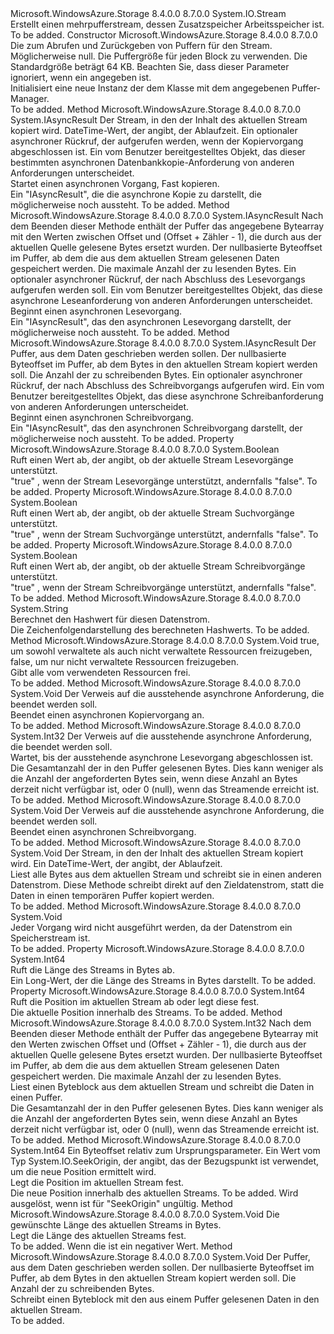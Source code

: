 <Type Name="MultiBufferMemoryStream" FullName="Microsoft.WindowsAzure.Storage.Core.MultiBufferMemoryStream">
  <TypeSignature Language="C#" Value="public class MultiBufferMemoryStream : System.IO.Stream" />
  <TypeSignature Language="ILAsm" Value=".class public auto ansi beforefieldinit MultiBufferMemoryStream extends System.IO.Stream" />
  <TypeSignature Language="DocId" Value="T:Microsoft.WindowsAzure.Storage.Core.MultiBufferMemoryStream" />
  <TypeSignature Language="VB.NET" Value="Public Class MultiBufferMemoryStream&#xA;Inherits Stream" />
  <TypeSignature Language="F#" Value="type MultiBufferMemoryStream = class&#xA;    inherit Stream" />
  <AssemblyInfo>
    <AssemblyName>Microsoft.WindowsAzure.Storage</AssemblyName>
    <AssemblyVersion>8.4.0.0</AssemblyVersion>
    <AssemblyVersion>8.7.0.0</AssemblyVersion>
  </AssemblyInfo>
  <Base>
    <BaseTypeName>System.IO.Stream</BaseTypeName>
  </Base>
  <Interfaces />
  <Docs>
    <summary>
            Erstellt einen mehrpufferstream, dessen Zusatzspeicher Arbeitsspeicher ist.
            </summary>
    <remarks>To be added.</remarks>
  </Docs>
  <Members>
    <Member MemberName=".ctor">
      <MemberSignature Language="C#" Value="public MultiBufferMemoryStream (Microsoft.WindowsAzure.Storage.IBufferManager bufferManager, int bufferSize = 65536);" />
      <MemberSignature Language="ILAsm" Value=".method public hidebysig specialname rtspecialname instance void .ctor(class Microsoft.WindowsAzure.Storage.IBufferManager bufferManager, int32 bufferSize) cil managed" />
      <MemberSignature Language="DocId" Value="M:Microsoft.WindowsAzure.Storage.Core.MultiBufferMemoryStream.#ctor(Microsoft.WindowsAzure.Storage.IBufferManager,System.Int32)" />
      <MemberSignature Language="VB.NET" Value="Public Sub New (bufferManager As IBufferManager, Optional bufferSize As Integer = 65536)" />
      <MemberSignature Language="F#" Value="new Microsoft.WindowsAzure.Storage.Core.MultiBufferMemoryStream : Microsoft.WindowsAzure.Storage.IBufferManager * int -&gt; Microsoft.WindowsAzure.Storage.Core.MultiBufferMemoryStream" Usage="new Microsoft.WindowsAzure.Storage.Core.MultiBufferMemoryStream (bufferManager, bufferSize)" />
      <MemberType>Constructor</MemberType>
      <AssemblyInfo>
        <AssemblyName>Microsoft.WindowsAzure.Storage</AssemblyName>
        <AssemblyVersion>8.4.0.0</AssemblyVersion>
        <AssemblyVersion>8.7.0.0</AssemblyVersion>
      </AssemblyInfo>
      <Parameters>
        <Parameter Name="bufferManager" Type="Microsoft.WindowsAzure.Storage.IBufferManager" />
        <Parameter Name="bufferSize" Type="System.Int32" />
      </Parameters>
      <Docs>
        <param name="bufferManager">Die <see cref="T:Microsoft.WindowsAzure.Storage.IBufferManager" /> zum Abrufen und Zurückgeben von Puffern für den Stream. Möglicherweise <c>null</c>.</param>
        <param name="bufferSize">Die Puffergröße für jeden Block zu verwenden. Die Standardgröße beträgt 64 KB. Beachten Sie, dass dieser Parameter ignoriert, wenn ein <see cref="T:Microsoft.WindowsAzure.Storage.IBufferManager" /> angegeben ist.</param>
        <summary>
             Initialisiert eine neue Instanz der dem <see cref="T:Microsoft.WindowsAzure.Storage.Core.MultiBufferMemoryStream" /> Klasse mit dem angegebenen Puffer-Manager.
            </summary>
        <remarks>To be added.</remarks>
      </Docs>
    </Member>
    <Member MemberName="BeginFastCopyTo">
      <MemberSignature Language="C#" Value="public IAsyncResult BeginFastCopyTo (System.IO.Stream destination, Nullable&lt;DateTime&gt; expiryTime, AsyncCallback callback, object state);" />
      <MemberSignature Language="ILAsm" Value=".method public hidebysig instance class System.IAsyncResult BeginFastCopyTo(class System.IO.Stream destination, valuetype System.Nullable`1&lt;valuetype System.DateTime&gt; expiryTime, class System.AsyncCallback callback, object state) cil managed" />
      <MemberSignature Language="DocId" Value="M:Microsoft.WindowsAzure.Storage.Core.MultiBufferMemoryStream.BeginFastCopyTo(System.IO.Stream,System.Nullable{System.DateTime},System.AsyncCallback,System.Object)" />
      <MemberSignature Language="VB.NET" Value="Public Function BeginFastCopyTo (destination As Stream, expiryTime As Nullable(Of DateTime), callback As AsyncCallback, state As Object) As IAsyncResult" />
      <MemberSignature Language="F#" Value="member this.BeginFastCopyTo : System.IO.Stream * Nullable&lt;DateTime&gt; * AsyncCallback * obj -&gt; IAsyncResult" Usage="multiBufferMemoryStream.BeginFastCopyTo (destination, expiryTime, callback, state)" />
      <MemberType>Method</MemberType>
      <AssemblyInfo>
        <AssemblyName>Microsoft.WindowsAzure.Storage</AssemblyName>
        <AssemblyVersion>8.4.0.0</AssemblyVersion>
        <AssemblyVersion>8.7.0.0</AssemblyVersion>
      </AssemblyInfo>
      <ReturnValue>
        <ReturnType>System.IAsyncResult</ReturnType>
      </ReturnValue>
      <Parameters>
        <Parameter Name="destination" Type="System.IO.Stream" />
        <Parameter Name="expiryTime" Type="System.Nullable&lt;System.DateTime&gt;" />
        <Parameter Name="callback" Type="System.AsyncCallback" />
        <Parameter Name="state" Type="System.Object" />
      </Parameters>
      <Docs>
        <param name="destination">Der Stream, in den der Inhalt des aktuellen Stream kopiert wird.</param>
        <param name="expiryTime">DateTime-Wert, der angibt, der Ablaufzeit.</param>
        <param name="callback">Ein optionaler asynchroner Rückruf, der aufgerufen werden, wenn der Kopiervorgang abgeschlossen ist.</param>
        <param name="state">Ein vom Benutzer bereitgestelltes Objekt, das dieser bestimmten asynchronen Datenbankkopie-Anforderung von anderen Anforderungen unterscheidet.</param>
        <summary>
            Startet einen asynchronen Vorgang, Fast kopieren.
            </summary>
        <returns>Ein "IAsyncResult", die die asynchrone Kopie zu darstellt, die möglicherweise noch aussteht.</returns>
        <remarks>To be added.</remarks>
      </Docs>
    </Member>
    <Member MemberName="BeginRead">
      <MemberSignature Language="C#" Value="public override IAsyncResult BeginRead (byte[] buffer, int offset, int count, AsyncCallback callback, object state);" />
      <MemberSignature Language="ILAsm" Value=".method public hidebysig virtual instance class System.IAsyncResult BeginRead(unsigned int8[] buffer, int32 offset, int32 count, class System.AsyncCallback callback, object state) cil managed" />
      <MemberSignature Language="DocId" Value="M:Microsoft.WindowsAzure.Storage.Core.MultiBufferMemoryStream.BeginRead(System.Byte[],System.Int32,System.Int32,System.AsyncCallback,System.Object)" />
      <MemberSignature Language="VB.NET" Value="Public Overrides Function BeginRead (buffer As Byte(), offset As Integer, count As Integer, callback As AsyncCallback, state As Object) As IAsyncResult" />
      <MemberSignature Language="F#" Value="override this.BeginRead : byte[] * int * int * AsyncCallback * obj -&gt; IAsyncResult" Usage="multiBufferMemoryStream.BeginRead (buffer, offset, count, callback, state)" />
      <MemberType>Method</MemberType>
      <AssemblyInfo>
        <AssemblyName>Microsoft.WindowsAzure.Storage</AssemblyName>
        <AssemblyVersion>8.4.0.0</AssemblyVersion>
        <AssemblyVersion>8.7.0.0</AssemblyVersion>
      </AssemblyInfo>
      <ReturnValue>
        <ReturnType>System.IAsyncResult</ReturnType>
      </ReturnValue>
      <Parameters>
        <Parameter Name="buffer" Type="System.Byte[]" />
        <Parameter Name="offset" Type="System.Int32" />
        <Parameter Name="count" Type="System.Int32" />
        <Parameter Name="callback" Type="System.AsyncCallback" />
        <Parameter Name="state" Type="System.Object" />
      </Parameters>
      <Docs>
        <param name="buffer">Nach dem Beenden dieser Methode enthält der Puffer das angegebene Bytearray mit den Werten zwischen Offset und (Offset + Zähler - 1), die durch aus der aktuellen Quelle gelesene Bytes ersetzt wurden.</param>
        <param name="offset">Der nullbasierte Byteoffset im Puffer, ab dem die aus dem aktuellen Stream gelesenen Daten gespeichert werden.</param>
        <param name="count">Die maximale Anzahl der zu lesenden Bytes.</param>
        <param name="callback">Ein optionaler asynchroner Rückruf, der nach Abschluss des Lesevorgangs aufgerufen werden soll.</param>
        <param name="state">Ein vom Benutzer bereitgestelltes Objekt, das diese asynchrone Leseanforderung von anderen Anforderungen unterscheidet.</param>
        <summary>
            Beginnt einen asynchronen Lesevorgang.
            </summary>
        <returns>Ein "IAsyncResult", das den asynchronen Lesevorgang darstellt, der möglicherweise noch aussteht.</returns>
        <remarks>To be added.</remarks>
      </Docs>
    </Member>
    <Member MemberName="BeginWrite">
      <MemberSignature Language="C#" Value="public override IAsyncResult BeginWrite (byte[] buffer, int offset, int count, AsyncCallback callback, object state);" />
      <MemberSignature Language="ILAsm" Value=".method public hidebysig virtual instance class System.IAsyncResult BeginWrite(unsigned int8[] buffer, int32 offset, int32 count, class System.AsyncCallback callback, object state) cil managed" />
      <MemberSignature Language="DocId" Value="M:Microsoft.WindowsAzure.Storage.Core.MultiBufferMemoryStream.BeginWrite(System.Byte[],System.Int32,System.Int32,System.AsyncCallback,System.Object)" />
      <MemberSignature Language="VB.NET" Value="Public Overrides Function BeginWrite (buffer As Byte(), offset As Integer, count As Integer, callback As AsyncCallback, state As Object) As IAsyncResult" />
      <MemberSignature Language="F#" Value="override this.BeginWrite : byte[] * int * int * AsyncCallback * obj -&gt; IAsyncResult" Usage="multiBufferMemoryStream.BeginWrite (buffer, offset, count, callback, state)" />
      <MemberType>Method</MemberType>
      <AssemblyInfo>
        <AssemblyName>Microsoft.WindowsAzure.Storage</AssemblyName>
        <AssemblyVersion>8.4.0.0</AssemblyVersion>
        <AssemblyVersion>8.7.0.0</AssemblyVersion>
      </AssemblyInfo>
      <ReturnValue>
        <ReturnType>System.IAsyncResult</ReturnType>
      </ReturnValue>
      <Parameters>
        <Parameter Name="buffer" Type="System.Byte[]" />
        <Parameter Name="offset" Type="System.Int32" />
        <Parameter Name="count" Type="System.Int32" />
        <Parameter Name="callback" Type="System.AsyncCallback" />
        <Parameter Name="state" Type="System.Object" />
      </Parameters>
      <Docs>
        <param name="buffer">Der Puffer, aus dem Daten geschrieben werden sollen.</param>
        <param name="offset">Der nullbasierte Byteoffset im Puffer, ab dem Bytes in den aktuellen Stream kopiert werden soll.</param>
        <param name="count">Die Anzahl der zu schreibenden Bytes.</param>
        <param name="callback">Ein optionaler asynchroner Rückruf, der nach Abschluss des Schreibvorgangs aufgerufen wird.</param>
        <param name="state">Ein vom Benutzer bereitgestelltes Objekt, das diese asynchrone Schreibanforderung von anderen Anforderungen unterscheidet.</param>
        <summary>
            Beginnt einen asynchronen Schreibvorgang.
            </summary>
        <returns>Ein "IAsyncResult", das den asynchronen Schreibvorgang darstellt, der möglicherweise noch aussteht.</returns>
        <remarks>To be added.</remarks>
      </Docs>
    </Member>
    <Member MemberName="CanRead">
      <MemberSignature Language="C#" Value="public override bool CanRead { get; }" />
      <MemberSignature Language="ILAsm" Value=".property instance bool CanRead" />
      <MemberSignature Language="DocId" Value="P:Microsoft.WindowsAzure.Storage.Core.MultiBufferMemoryStream.CanRead" />
      <MemberSignature Language="VB.NET" Value="Public Overrides ReadOnly Property CanRead As Boolean" />
      <MemberSignature Language="F#" Value="member this.CanRead : bool" Usage="Microsoft.WindowsAzure.Storage.Core.MultiBufferMemoryStream.CanRead" />
      <MemberType>Property</MemberType>
      <AssemblyInfo>
        <AssemblyName>Microsoft.WindowsAzure.Storage</AssemblyName>
        <AssemblyVersion>8.4.0.0</AssemblyVersion>
        <AssemblyVersion>8.7.0.0</AssemblyVersion>
      </AssemblyInfo>
      <ReturnValue>
        <ReturnType>System.Boolean</ReturnType>
      </ReturnValue>
      <Docs>
        <summary>
            Ruft einen Wert ab, der angibt, ob der aktuelle Stream Lesevorgänge unterstützt.
            </summary>
        <value>
          <c>"true"</c> , wenn der Stream Lesevorgänge unterstützt, andernfalls <c>"false"</c>.</value>
        <remarks>To be added.</remarks>
      </Docs>
    </Member>
    <Member MemberName="CanSeek">
      <MemberSignature Language="C#" Value="public override bool CanSeek { get; }" />
      <MemberSignature Language="ILAsm" Value=".property instance bool CanSeek" />
      <MemberSignature Language="DocId" Value="P:Microsoft.WindowsAzure.Storage.Core.MultiBufferMemoryStream.CanSeek" />
      <MemberSignature Language="VB.NET" Value="Public Overrides ReadOnly Property CanSeek As Boolean" />
      <MemberSignature Language="F#" Value="member this.CanSeek : bool" Usage="Microsoft.WindowsAzure.Storage.Core.MultiBufferMemoryStream.CanSeek" />
      <MemberType>Property</MemberType>
      <AssemblyInfo>
        <AssemblyName>Microsoft.WindowsAzure.Storage</AssemblyName>
        <AssemblyVersion>8.4.0.0</AssemblyVersion>
        <AssemblyVersion>8.7.0.0</AssemblyVersion>
      </AssemblyInfo>
      <ReturnValue>
        <ReturnType>System.Boolean</ReturnType>
      </ReturnValue>
      <Docs>
        <summary>
            Ruft einen Wert ab, der angibt, ob der aktuelle Stream Suchvorgänge unterstützt.
            </summary>
        <value>
          <c>"true"</c> , wenn der Stream Suchvorgänge unterstützt, andernfalls <c>"false"</c>.</value>
        <remarks>To be added.</remarks>
      </Docs>
    </Member>
    <Member MemberName="CanWrite">
      <MemberSignature Language="C#" Value="public override bool CanWrite { get; }" />
      <MemberSignature Language="ILAsm" Value=".property instance bool CanWrite" />
      <MemberSignature Language="DocId" Value="P:Microsoft.WindowsAzure.Storage.Core.MultiBufferMemoryStream.CanWrite" />
      <MemberSignature Language="VB.NET" Value="Public Overrides ReadOnly Property CanWrite As Boolean" />
      <MemberSignature Language="F#" Value="member this.CanWrite : bool" Usage="Microsoft.WindowsAzure.Storage.Core.MultiBufferMemoryStream.CanWrite" />
      <MemberType>Property</MemberType>
      <AssemblyInfo>
        <AssemblyName>Microsoft.WindowsAzure.Storage</AssemblyName>
        <AssemblyVersion>8.4.0.0</AssemblyVersion>
        <AssemblyVersion>8.7.0.0</AssemblyVersion>
      </AssemblyInfo>
      <ReturnValue>
        <ReturnType>System.Boolean</ReturnType>
      </ReturnValue>
      <Docs>
        <summary>
            Ruft einen Wert ab, der angibt, ob der aktuelle Stream Schreibvorgänge unterstützt.
            </summary>
        <value>
          <c>"true"</c> , wenn der Stream Schreibvorgänge unterstützt, andernfalls <c>"false"</c>.</value>
        <remarks>To be added.</remarks>
      </Docs>
    </Member>
    <Member MemberName="ComputeMD5Hash">
      <MemberSignature Language="C#" Value="public string ComputeMD5Hash ();" />
      <MemberSignature Language="ILAsm" Value=".method public hidebysig instance string ComputeMD5Hash() cil managed" />
      <MemberSignature Language="DocId" Value="M:Microsoft.WindowsAzure.Storage.Core.MultiBufferMemoryStream.ComputeMD5Hash" />
      <MemberSignature Language="VB.NET" Value="Public Function ComputeMD5Hash () As String" />
      <MemberSignature Language="F#" Value="member this.ComputeMD5Hash : unit -&gt; string" Usage="multiBufferMemoryStream.ComputeMD5Hash " />
      <MemberType>Method</MemberType>
      <AssemblyInfo>
        <AssemblyName>Microsoft.WindowsAzure.Storage</AssemblyName>
        <AssemblyVersion>8.4.0.0</AssemblyVersion>
        <AssemblyVersion>8.7.0.0</AssemblyVersion>
      </AssemblyInfo>
      <ReturnValue>
        <ReturnType>System.String</ReturnType>
      </ReturnValue>
      <Parameters />
      <Docs>
        <summary>
            Berechnet den Hashwert für diesen Datenstrom.
            </summary>
        <returns>Die Zeichenfolgendarstellung des berechneten Hashwerts.</returns>
        <remarks>To be added.</remarks>
      </Docs>
    </Member>
    <Member MemberName="Dispose">
      <MemberSignature Language="C#" Value="protected override void Dispose (bool disposing);" />
      <MemberSignature Language="ILAsm" Value=".method familyhidebysig virtual instance void Dispose(bool disposing) cil managed" />
      <MemberSignature Language="DocId" Value="M:Microsoft.WindowsAzure.Storage.Core.MultiBufferMemoryStream.Dispose(System.Boolean)" />
      <MemberSignature Language="VB.NET" Value="Protected Overrides Sub Dispose (disposing As Boolean)" />
      <MemberSignature Language="F#" Value="override this.Dispose : bool -&gt; unit" Usage="multiBufferMemoryStream.Dispose disposing" />
      <MemberType>Method</MemberType>
      <AssemblyInfo>
        <AssemblyName>Microsoft.WindowsAzure.Storage</AssemblyName>
        <AssemblyVersion>8.4.0.0</AssemblyVersion>
        <AssemblyVersion>8.7.0.0</AssemblyVersion>
      </AssemblyInfo>
      <ReturnValue>
        <ReturnType>System.Void</ReturnType>
      </ReturnValue>
      <Parameters>
        <Parameter Name="disposing" Type="System.Boolean" />
      </Parameters>
      <Docs>
        <param name="disposing">true, um sowohl verwaltete als auch nicht verwaltete Ressourcen freizugeben, false, um nur nicht verwaltete Ressourcen freizugeben.</param>
        <summary>
            Gibt alle vom <see cref="T:Microsoft.WindowsAzure.Storage.Core.MultiBufferMemoryStream" /> verwendeten Ressourcen frei.
            </summary>
        <remarks>To be added.</remarks>
      </Docs>
    </Member>
    <Member MemberName="EndFastCopyTo">
      <MemberSignature Language="C#" Value="public void EndFastCopyTo (IAsyncResult asyncResult);" />
      <MemberSignature Language="ILAsm" Value=".method public hidebysig instance void EndFastCopyTo(class System.IAsyncResult asyncResult) cil managed" />
      <MemberSignature Language="DocId" Value="M:Microsoft.WindowsAzure.Storage.Core.MultiBufferMemoryStream.EndFastCopyTo(System.IAsyncResult)" />
      <MemberSignature Language="VB.NET" Value="Public Sub EndFastCopyTo (asyncResult As IAsyncResult)" />
      <MemberSignature Language="F#" Value="member this.EndFastCopyTo : IAsyncResult -&gt; unit" Usage="multiBufferMemoryStream.EndFastCopyTo asyncResult" />
      <MemberType>Method</MemberType>
      <AssemblyInfo>
        <AssemblyName>Microsoft.WindowsAzure.Storage</AssemblyName>
        <AssemblyVersion>8.4.0.0</AssemblyVersion>
        <AssemblyVersion>8.7.0.0</AssemblyVersion>
      </AssemblyInfo>
      <ReturnValue>
        <ReturnType>System.Void</ReturnType>
      </ReturnValue>
      <Parameters>
        <Parameter Name="asyncResult" Type="System.IAsyncResult" />
      </Parameters>
      <Docs>
        <param name="asyncResult">Der Verweis auf die ausstehende asynchrone Anforderung, die beendet werden soll.</param>
        <summary>
            Beendet einen asynchronen Kopiervorgang an.
            </summary>
        <remarks>To be added.</remarks>
      </Docs>
    </Member>
    <Member MemberName="EndRead">
      <MemberSignature Language="C#" Value="public override int EndRead (IAsyncResult asyncResult);" />
      <MemberSignature Language="ILAsm" Value=".method public hidebysig virtual instance int32 EndRead(class System.IAsyncResult asyncResult) cil managed" />
      <MemberSignature Language="DocId" Value="M:Microsoft.WindowsAzure.Storage.Core.MultiBufferMemoryStream.EndRead(System.IAsyncResult)" />
      <MemberSignature Language="VB.NET" Value="Public Overrides Function EndRead (asyncResult As IAsyncResult) As Integer" />
      <MemberSignature Language="F#" Value="override this.EndRead : IAsyncResult -&gt; int" Usage="multiBufferMemoryStream.EndRead asyncResult" />
      <MemberType>Method</MemberType>
      <AssemblyInfo>
        <AssemblyName>Microsoft.WindowsAzure.Storage</AssemblyName>
        <AssemblyVersion>8.4.0.0</AssemblyVersion>
        <AssemblyVersion>8.7.0.0</AssemblyVersion>
      </AssemblyInfo>
      <ReturnValue>
        <ReturnType>System.Int32</ReturnType>
      </ReturnValue>
      <Parameters>
        <Parameter Name="asyncResult" Type="System.IAsyncResult" />
      </Parameters>
      <Docs>
        <param name="asyncResult">Der Verweis auf die ausstehende asynchrone Anforderung, die beendet werden soll.</param>
        <summary>
            Wartet, bis der ausstehende asynchrone Lesevorgang abgeschlossen ist.
            </summary>
        <returns>Die Gesamtanzahl der in den Puffer gelesenen Bytes. Dies kann weniger als die Anzahl der angeforderten Bytes sein, wenn diese Anzahl an Bytes derzeit nicht verfügbar ist, oder 0 (null), wenn das Streamende erreicht ist.</returns>
        <remarks>To be added.</remarks>
      </Docs>
    </Member>
    <Member MemberName="EndWrite">
      <MemberSignature Language="C#" Value="public override void EndWrite (IAsyncResult asyncResult);" />
      <MemberSignature Language="ILAsm" Value=".method public hidebysig virtual instance void EndWrite(class System.IAsyncResult asyncResult) cil managed" />
      <MemberSignature Language="DocId" Value="M:Microsoft.WindowsAzure.Storage.Core.MultiBufferMemoryStream.EndWrite(System.IAsyncResult)" />
      <MemberSignature Language="VB.NET" Value="Public Overrides Sub EndWrite (asyncResult As IAsyncResult)" />
      <MemberSignature Language="F#" Value="override this.EndWrite : IAsyncResult -&gt; unit" Usage="multiBufferMemoryStream.EndWrite asyncResult" />
      <MemberType>Method</MemberType>
      <AssemblyInfo>
        <AssemblyName>Microsoft.WindowsAzure.Storage</AssemblyName>
        <AssemblyVersion>8.4.0.0</AssemblyVersion>
        <AssemblyVersion>8.7.0.0</AssemblyVersion>
      </AssemblyInfo>
      <ReturnValue>
        <ReturnType>System.Void</ReturnType>
      </ReturnValue>
      <Parameters>
        <Parameter Name="asyncResult" Type="System.IAsyncResult" />
      </Parameters>
      <Docs>
        <param name="asyncResult">Der Verweis auf die ausstehende asynchrone Anforderung, die beendet werden soll.</param>
        <summary>
            Beendet einen asynchronen Schreibvorgang.
            </summary>
        <remarks>To be added.</remarks>
      </Docs>
    </Member>
    <Member MemberName="FastCopyTo">
      <MemberSignature Language="C#" Value="public void FastCopyTo (System.IO.Stream destination, Nullable&lt;DateTime&gt; expiryTime);" />
      <MemberSignature Language="ILAsm" Value=".method public hidebysig instance void FastCopyTo(class System.IO.Stream destination, valuetype System.Nullable`1&lt;valuetype System.DateTime&gt; expiryTime) cil managed" />
      <MemberSignature Language="DocId" Value="M:Microsoft.WindowsAzure.Storage.Core.MultiBufferMemoryStream.FastCopyTo(System.IO.Stream,System.Nullable{System.DateTime})" />
      <MemberSignature Language="VB.NET" Value="Public Sub FastCopyTo (destination As Stream, expiryTime As Nullable(Of DateTime))" />
      <MemberSignature Language="F#" Value="member this.FastCopyTo : System.IO.Stream * Nullable&lt;DateTime&gt; -&gt; unit" Usage="multiBufferMemoryStream.FastCopyTo (destination, expiryTime)" />
      <MemberType>Method</MemberType>
      <AssemblyInfo>
        <AssemblyName>Microsoft.WindowsAzure.Storage</AssemblyName>
        <AssemblyVersion>8.4.0.0</AssemblyVersion>
        <AssemblyVersion>8.7.0.0</AssemblyVersion>
      </AssemblyInfo>
      <ReturnValue>
        <ReturnType>System.Void</ReturnType>
      </ReturnValue>
      <Parameters>
        <Parameter Name="destination" Type="System.IO.Stream" />
        <Parameter Name="expiryTime" Type="System.Nullable&lt;System.DateTime&gt;" />
      </Parameters>
      <Docs>
        <param name="destination">Der Stream, in den der Inhalt des aktuellen Stream kopiert wird.</param>
        <param name="expiryTime">Ein DateTime-Wert, der angibt, der Ablaufzeit.</param>
        <summary>
            Liest alle Bytes aus dem aktuellen Stream und schreibt sie in einen anderen Datenstrom. Diese Methode schreibt direkt auf den Zieldatenstrom, statt die Daten in einen temporären Puffer kopiert werden.
            </summary>
        <remarks>To be added.</remarks>
      </Docs>
    </Member>
    <Member MemberName="Flush">
      <MemberSignature Language="C#" Value="public override void Flush ();" />
      <MemberSignature Language="ILAsm" Value=".method public hidebysig virtual instance void Flush() cil managed" />
      <MemberSignature Language="DocId" Value="M:Microsoft.WindowsAzure.Storage.Core.MultiBufferMemoryStream.Flush" />
      <MemberSignature Language="VB.NET" Value="Public Overrides Sub Flush ()" />
      <MemberSignature Language="F#" Value="override this.Flush : unit -&gt; unit" Usage="multiBufferMemoryStream.Flush " />
      <MemberType>Method</MemberType>
      <AssemblyInfo>
        <AssemblyName>Microsoft.WindowsAzure.Storage</AssemblyName>
        <AssemblyVersion>8.4.0.0</AssemblyVersion>
        <AssemblyVersion>8.7.0.0</AssemblyVersion>
      </AssemblyInfo>
      <ReturnValue>
        <ReturnType>System.Void</ReturnType>
      </ReturnValue>
      <Parameters />
      <Docs>
        <summary>
            Jeder Vorgang wird nicht ausgeführt werden, da der Datenstrom ein Speicherstream ist.
            </summary>
        <remarks>To be added.</remarks>
      </Docs>
    </Member>
    <Member MemberName="Length">
      <MemberSignature Language="C#" Value="public override long Length { get; }" />
      <MemberSignature Language="ILAsm" Value=".property instance int64 Length" />
      <MemberSignature Language="DocId" Value="P:Microsoft.WindowsAzure.Storage.Core.MultiBufferMemoryStream.Length" />
      <MemberSignature Language="VB.NET" Value="Public Overrides ReadOnly Property Length As Long" />
      <MemberSignature Language="F#" Value="member this.Length : int64" Usage="Microsoft.WindowsAzure.Storage.Core.MultiBufferMemoryStream.Length" />
      <MemberType>Property</MemberType>
      <AssemblyInfo>
        <AssemblyName>Microsoft.WindowsAzure.Storage</AssemblyName>
        <AssemblyVersion>8.4.0.0</AssemblyVersion>
        <AssemblyVersion>8.7.0.0</AssemblyVersion>
      </AssemblyInfo>
      <ReturnValue>
        <ReturnType>System.Int64</ReturnType>
      </ReturnValue>
      <Docs>
        <summary>
            Ruft die Länge des Streams in Bytes ab.
            </summary>
        <value>Ein Long-Wert, der die Länge des Streams in Bytes darstellt.</value>
        <remarks>To be added.</remarks>
      </Docs>
    </Member>
    <Member MemberName="Position">
      <MemberSignature Language="C#" Value="public override long Position { get; set; }" />
      <MemberSignature Language="ILAsm" Value=".property instance int64 Position" />
      <MemberSignature Language="DocId" Value="P:Microsoft.WindowsAzure.Storage.Core.MultiBufferMemoryStream.Position" />
      <MemberSignature Language="VB.NET" Value="Public Overrides Property Position As Long" />
      <MemberSignature Language="F#" Value="member this.Position : int64 with get, set" Usage="Microsoft.WindowsAzure.Storage.Core.MultiBufferMemoryStream.Position" />
      <MemberType>Property</MemberType>
      <AssemblyInfo>
        <AssemblyName>Microsoft.WindowsAzure.Storage</AssemblyName>
        <AssemblyVersion>8.4.0.0</AssemblyVersion>
        <AssemblyVersion>8.7.0.0</AssemblyVersion>
      </AssemblyInfo>
      <ReturnValue>
        <ReturnType>System.Int64</ReturnType>
      </ReturnValue>
      <Docs>
        <summary>
            Ruft die Position im aktuellen Stream ab oder legt diese fest.
            </summary>
        <value>Die aktuelle Position innerhalb des Streams.</value>
        <remarks>To be added.</remarks>
      </Docs>
    </Member>
    <Member MemberName="Read">
      <MemberSignature Language="C#" Value="public override int Read (byte[] buffer, int offset, int count);" />
      <MemberSignature Language="ILAsm" Value=".method public hidebysig virtual instance int32 Read(unsigned int8[] buffer, int32 offset, int32 count) cil managed" />
      <MemberSignature Language="DocId" Value="M:Microsoft.WindowsAzure.Storage.Core.MultiBufferMemoryStream.Read(System.Byte[],System.Int32,System.Int32)" />
      <MemberSignature Language="VB.NET" Value="Public Overrides Function Read (buffer As Byte(), offset As Integer, count As Integer) As Integer" />
      <MemberSignature Language="F#" Value="override this.Read : byte[] * int * int -&gt; int" Usage="multiBufferMemoryStream.Read (buffer, offset, count)" />
      <MemberType>Method</MemberType>
      <AssemblyInfo>
        <AssemblyName>Microsoft.WindowsAzure.Storage</AssemblyName>
        <AssemblyVersion>8.4.0.0</AssemblyVersion>
        <AssemblyVersion>8.7.0.0</AssemblyVersion>
      </AssemblyInfo>
      <ReturnValue>
        <ReturnType>System.Int32</ReturnType>
      </ReturnValue>
      <Parameters>
        <Parameter Name="buffer" Type="System.Byte[]" />
        <Parameter Name="offset" Type="System.Int32" />
        <Parameter Name="count" Type="System.Int32" />
      </Parameters>
      <Docs>
        <param name="buffer">Nach dem Beenden dieser Methode enthält der Puffer das angegebene Bytearray mit den Werten zwischen Offset und (Offset + Zähler - 1), die durch aus der aktuellen Quelle gelesene Bytes ersetzt wurden.</param>
        <param name="offset">Der nullbasierte Byteoffset im Puffer, ab dem die aus dem aktuellen Stream gelesenen Daten gespeichert werden.</param>
        <param name="count">Die maximale Anzahl der zu lesenden Bytes.</param>
        <summary>
            Liest einen Byteblock aus dem aktuellen Stream und schreibt die Daten in einen Puffer.
            </summary>
        <returns>Die Gesamtanzahl der in den Puffer gelesenen Bytes. Dies kann weniger als die Anzahl der angeforderten Bytes sein, wenn diese Anzahl an Bytes derzeit nicht verfügbar ist, oder 0 (null), wenn das Streamende erreicht ist.</returns>
        <remarks>To be added.</remarks>
      </Docs>
    </Member>
    <Member MemberName="Seek">
      <MemberSignature Language="C#" Value="public override long Seek (long offset, System.IO.SeekOrigin origin);" />
      <MemberSignature Language="ILAsm" Value=".method public hidebysig virtual instance int64 Seek(int64 offset, valuetype System.IO.SeekOrigin origin) cil managed" />
      <MemberSignature Language="DocId" Value="M:Microsoft.WindowsAzure.Storage.Core.MultiBufferMemoryStream.Seek(System.Int64,System.IO.SeekOrigin)" />
      <MemberSignature Language="VB.NET" Value="Public Overrides Function Seek (offset As Long, origin As SeekOrigin) As Long" />
      <MemberSignature Language="F#" Value="override this.Seek : int64 * System.IO.SeekOrigin -&gt; int64" Usage="multiBufferMemoryStream.Seek (offset, origin)" />
      <MemberType>Method</MemberType>
      <AssemblyInfo>
        <AssemblyName>Microsoft.WindowsAzure.Storage</AssemblyName>
        <AssemblyVersion>8.4.0.0</AssemblyVersion>
        <AssemblyVersion>8.7.0.0</AssemblyVersion>
      </AssemblyInfo>
      <ReturnValue>
        <ReturnType>System.Int64</ReturnType>
      </ReturnValue>
      <Parameters>
        <Parameter Name="offset" Type="System.Int64" />
        <Parameter Name="origin" Type="System.IO.SeekOrigin" />
      </Parameters>
      <Docs>
        <param name="offset">Ein Byteoffset relativ zum Ursprungsparameter.</param>
        <param name="origin">Ein Wert vom Typ System.IO.SeekOrigin, der angibt, das der Bezugspunkt ist verwendet, um die neue Position ermittelt wird.</param>
        <summary>
            Legt die Position im aktuellen Stream fest.
            </summary>
        <returns>Die neue Position innerhalb des aktuellen Streams.</returns>
        <remarks>To be added.</remarks>
        <exception cref="T:System.ArgumentException">Wird ausgelöst, wenn <paramref name="offset" /> ist für "SeekOrigin" ungültig.</exception>
      </Docs>
    </Member>
    <Member MemberName="SetLength">
      <MemberSignature Language="C#" Value="public override void SetLength (long value);" />
      <MemberSignature Language="ILAsm" Value=".method public hidebysig virtual instance void SetLength(int64 value) cil managed" />
      <MemberSignature Language="DocId" Value="M:Microsoft.WindowsAzure.Storage.Core.MultiBufferMemoryStream.SetLength(System.Int64)" />
      <MemberSignature Language="VB.NET" Value="Public Overrides Sub SetLength (value As Long)" />
      <MemberSignature Language="F#" Value="override this.SetLength : int64 -&gt; unit" Usage="multiBufferMemoryStream.SetLength value" />
      <MemberType>Method</MemberType>
      <AssemblyInfo>
        <AssemblyName>Microsoft.WindowsAzure.Storage</AssemblyName>
        <AssemblyVersion>8.4.0.0</AssemblyVersion>
        <AssemblyVersion>8.7.0.0</AssemblyVersion>
      </AssemblyInfo>
      <ReturnValue>
        <ReturnType>System.Void</ReturnType>
      </ReturnValue>
      <Parameters>
        <Parameter Name="value" Type="System.Int64" />
      </Parameters>
      <Docs>
        <param name="value">Die gewünschte Länge des aktuellen Streams in Bytes.</param>
        <summary>
            Legt die Länge des aktuellen Streams fest.
            </summary>
        <remarks>To be added.</remarks>
        <exception cref="T:System.ArgumentOutOfRangeException">Wenn die <paramref name="value" /> ist ein negativer Wert.</exception>
      </Docs>
    </Member>
    <Member MemberName="Write">
      <MemberSignature Language="C#" Value="public override void Write (byte[] buffer, int offset, int count);" />
      <MemberSignature Language="ILAsm" Value=".method public hidebysig virtual instance void Write(unsigned int8[] buffer, int32 offset, int32 count) cil managed" />
      <MemberSignature Language="DocId" Value="M:Microsoft.WindowsAzure.Storage.Core.MultiBufferMemoryStream.Write(System.Byte[],System.Int32,System.Int32)" />
      <MemberSignature Language="VB.NET" Value="Public Overrides Sub Write (buffer As Byte(), offset As Integer, count As Integer)" />
      <MemberSignature Language="F#" Value="override this.Write : byte[] * int * int -&gt; unit" Usage="multiBufferMemoryStream.Write (buffer, offset, count)" />
      <MemberType>Method</MemberType>
      <AssemblyInfo>
        <AssemblyName>Microsoft.WindowsAzure.Storage</AssemblyName>
        <AssemblyVersion>8.4.0.0</AssemblyVersion>
        <AssemblyVersion>8.7.0.0</AssemblyVersion>
      </AssemblyInfo>
      <ReturnValue>
        <ReturnType>System.Void</ReturnType>
      </ReturnValue>
      <Parameters>
        <Parameter Name="buffer" Type="System.Byte[]" />
        <Parameter Name="offset" Type="System.Int32" />
        <Parameter Name="count" Type="System.Int32" />
      </Parameters>
      <Docs>
        <param name="buffer">Der Puffer, aus dem Daten geschrieben werden sollen.</param>
        <param name="offset">Der nullbasierte Byteoffset im Puffer, ab dem Bytes in den aktuellen Stream kopiert werden soll.</param>
        <param name="count">Die Anzahl der zu schreibenden Bytes. </param>
        <summary>
            Schreibt einen Byteblock mit den aus einem Puffer gelesenen Daten in den aktuellen Stream.
            </summary>
        <remarks>To be added.</remarks>
      </Docs>
    </Member>
  </Members>
</Type>